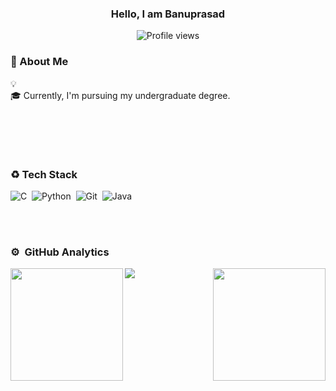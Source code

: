 <h3 align="center">Hello, I am Banuprasad</h3>
<p align="center">
  <img src="https://img.shields.io/badge/Profile%20views-69-0077b6" alt="Profile views" />
</p>


<h3 align="left">🍺 About Me</h3>
💡  <br>
🎓  Currently, I'm pursuing my undergraduate degree.<br>

<br><br>

<!-- <img src="https://media.giphy.com/media/zkNBtlymM6zX4DndrU/giphy.gif" width="330px" align="right"> -->
<br>


### ♻️&nbsp;Tech Stack

![C](https://img.shields.io/badge/--05122A?style=flat&logo=C)&nbsp;
![Python](https://img.shields.io/badge/-Python-05122A?style=flat&logo=python)&nbsp;
![Git](https://img.shields.io/badge/-Git-05122A?style=flat&logo=git)&nbsp;
![Java](https://img.shields.io/badge/-Java-05122A?style=flat&logo=java)&nbsp;




<br><br>
### ⚙️ &nbsp;GitHub Analytics

<p align="left">
<a href="https://github.com/banu4prasad">
  <img height="180em" align="left" src="https://github-readme-stats-eight-theta.vercel.app/api?username=banu4prasad&show_icons=true&theme=algolia&include_all_commits=true&count_private=true"/>
  <img height="180em" align="right" src="https://github-readme-stats-eight-theta.vercel.app/api/top-langs/?username=banu4prasad&layout=compact&langs_count=8&theme=algolia"/>
</a>
</p>

![](https://hit.yhype.me/github/profile?user_id=YOUR_USER_ID)
<!--
**banu4prasad/banu4prasad** is a ✨ _special_ ✨ repository because its `README.md` (this file) appears on your GitHub profile.

Here are some ideas to get you started:

- 🔭 I’m currently working on ...
- 🌱 I’m currently learning ...
- 👯 I’m looking to collaborate on ...
- 🤔 I’m looking for help with ...
- 💬 Ask me about ...
- 📫 How to reach me: ...
- 😄 Pronouns: ...
- ⚡ Fun fact: ...
-->

